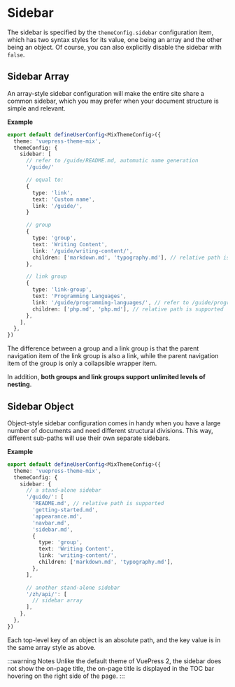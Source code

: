 # Sidebar

The sidebar is specified by the `themeConfig.sidebar` configuration item, which has two syntax styles for its value, one being an array and the other being an object. Of course, you can also explicitly disable the sidebar with `false`.

## Sidebar Array

An array-style sidebar configuration will make the entire site share a common sidebar, which you may prefer when your document structure is simple and relevant.

**Example**

```ts
export default defineUserConfig<MixThemeConfig>({
  theme: 'vuepress-theme-mix',
  themeConfig: {
    sidebar: [
      // refer to /guide/README.md, automatic name generation
      '/guide/'

      // equal to:
      {
        type: 'link',
        text: 'Custom name',
        link: '/guide/',
      }

      // group
      {
        type: 'group',
        text: 'Writing Content',
        link: '/guide/writing-content/',
        children: ['markdown.md', 'typography.md'], // relative path is supported
      },

      // link group
      {
        type: 'link-group',
        text: 'Programming Languages',
        link: '/guide/programming-languages/', // refer to /guide/programming-languages/README.md
        children: ['php.md', 'php.md'], // relative path is supported
      },
    ],
  },
})
```

The difference between a group and a link group is that the parent navigation item of the link group is also a link, while the parent navigation item of the group is only a collapsible wrapper item.

In addition, **both groups and link groups support unlimited levels of nesting**.

## Sidebar Object

Object-style sidebar configuration comes in handy when you have a large number of documents and need different structural divisions. This way, different sub-paths will use their own separate sidebars.

**Example**

```ts
export default defineUserConfig<MixThemeConfig>({
  theme: 'vuepress-theme-mix',
  themeConfig: {
    sidebar: {
      // a stand-alone sidebar
      '/guide/': [
        'README.md', // relative path is supported
        'getting-started.md',
        'appearance.md',
        'navbar.md',
        'sidebar.md',
        {
          type: 'group',
          text: 'Writing Content',
          link: 'writing-content/',
          children: ['markdown.md', 'typography.md'],
        },
      ],

      // another stand-alone sidebar
      '/zh/api/': [
        // sidebar array
      ],
    },
  },
})
```

Each top-level key of an object is an absolute path, and the key value is in the same array style as above.

:::warning Notes
Unlike the default theme of VuePress 2, the sidebar does not show the on-page title, the on-page title is displayed in the TOC bar hovering on the right side of the page.
:::
